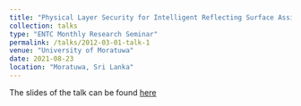 ```yaml
---
title: "Physical Layer Security for Intelligent Reflecting Surface Assisted Two-Way Communications"
collection: talks
type: "ENTC Monthly Research Seminar"
permalink: /talks/2012-03-01-talk-1
venue: "University of Moratuwa"
date: 2021-08-23
location: "Moratuwa, Sri Lanka"
---
```



The slides of the talk can be found [here](http://mevanwijewardena.github.io/files/slides1.pdf)
